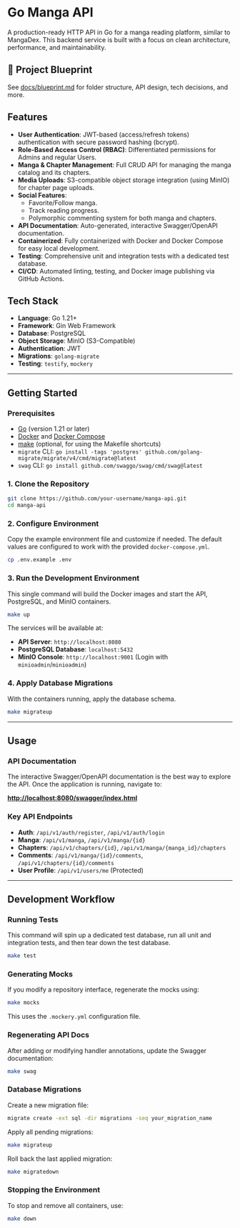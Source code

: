 # Go Manga API
A production-ready HTTP API in Go for a manga reading platform, similar to MangaDex. This backend service is built with a focus on clean architecture, performance, and maintainability.

## 📁 Project Blueprint
See [docs/blueprint.md](https://github.com/0xpanadol/manga/blob/main/docs/blueprint.md) for folder structure, API design, tech decisions, and more.

## Features

- **User Authentication**: JWT-based (access/refresh tokens) authentication with secure password hashing (bcrypt).
- **Role-Based Access Control (RBAC)**: Differentiated permissions for Admins and regular Users.
- **Manga & Chapter Management**: Full CRUD API for managing the manga catalog and its chapters.
- **Media Uploads**: S3-compatible object storage integration (using MinIO) for chapter page uploads.
- **Social Features**:
  - Favorite/Follow manga.
  - Track reading progress.
  - Polymorphic commenting system for both manga and chapters.
- **API Documentation**: Auto-generated, interactive Swagger/OpenAPI documentation.
- **Containerized**: Fully containerized with Docker and Docker Compose for easy local development.
- **Testing**: Comprehensive unit and integration tests with a dedicated test database.
- **CI/CD**: Automated linting, testing, and Docker image publishing via GitHub Actions.

## Tech Stack

- **Language**: Go 1.21+
- **Framework**: Gin Web Framework
- **Database**: PostgreSQL
- **Object Storage**: MinIO (S3-Compatible)
- **Authentication**: JWT
- **Migrations**: `golang-migrate`
- **Testing**: `testify`, `mockery`

---

## Getting Started

### Prerequisites

- [Go](https://golang.org/doc/install) (version 1.21 or later)
- [Docker](https://www.docker.com/get-started) and [Docker Compose](https://docs.docker.com/compose/install/)
- [make](https://www.gnu.org/software/make/) (optional, for using the Makefile shortcuts)
- `migrate` CLI: `go install -tags 'postgres' github.com/golang-migrate/migrate/v4/cmd/migrate@latest`
- `swag` CLI: `go install github.com/swaggo/swag/cmd/swag@latest`

### 1. Clone the Repository

```bash
git clone https://github.com/your-username/manga-api.git
cd manga-api
```

### 2. Configure Environment

Copy the example environment file and customize if needed. The default values are configured to work with the provided `docker-compose.yml`.

```bash
cp .env.example .env
```

### 3. Run the Development Environment

This single command will build the Docker images and start the API, PostgreSQL, and MinIO containers.

```bash
make up
```
The services will be available at:
- **API Server**: `http://localhost:8080`
- **PostgreSQL Database**: `localhost:5432`
- **MinIO Console**: `http://localhost:9001` (Login with `minioadmin`/`minioadmin`)

### 4. Apply Database Migrations

With the containers running, apply the database schema.

```bash
make migrateup
```

---

## Usage

### API Documentation

The interactive Swagger/OpenAPI documentation is the best way to explore the API. Once the application is running, navigate to:

**[http://localhost:8080/swagger/index.html](http://localhost:8080/swagger/index.html)**

### Key API Endpoints

- **Auth**: `/api/v1/auth/register`, `/api/v1/auth/login`
- **Manga**: `/api/v1/manga`, `/api/v1/manga/{id}`
- **Chapters**: `/api/v1/chapters/{id}`, `/api/v1/manga/{manga_id}/chapters`
- **Comments**: `/api/v1/manga/{id}/comments`, `/api/v1/chapters/{id}/comments`
- **User Profile**: `/api/v1/users/me` (Protected)

---

## Development Workflow

### Running Tests

This command will spin up a dedicated test database, run all unit and integration tests, and then tear down the test database.

```bash
make test
```

### Generating Mocks

If you modify a repository interface, regenerate the mocks using:

```bash
make mocks
```
This uses the `.mockery.yml` configuration file.

### Regenerating API Docs

After adding or modifying handler annotations, update the Swagger documentation:

```bash
make swag
```

### Database Migrations

Create a new migration file:
```bash
migrate create -ext sql -dir migrations -seq your_migration_name
```

Apply all pending migrations:
```bash
make migrateup
```

Roll back the last applied migration:
```bash
make migratedown
```

### Stopping the Environment

To stop and remove all containers, use:
```bash
make down
```